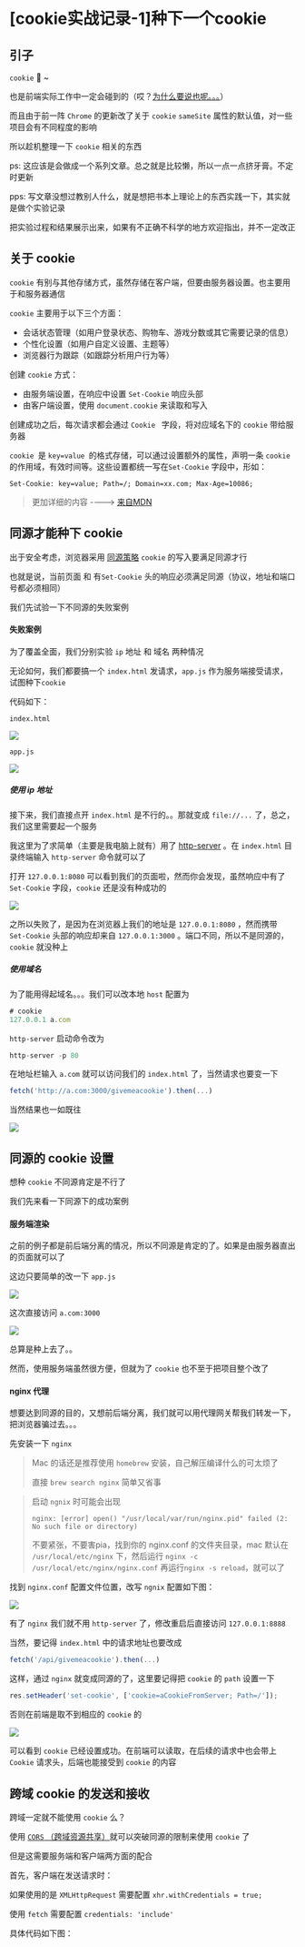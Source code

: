# [cookie实战记录-1]种下一个cookie

## 引子

`cookie` 🍪 ~ 

也是前端实际工作中一定会碰到的（哎？<a href="[https://github.com/YuArtian/blog/blob/master/%E5%A6%82%E4%BD%95%E8%A7%A3%E5%86%B3%E5%BC%82%E6%AD%A5%E8%AF%B7%E6%B1%82%E7%9A%84%E7%AB%9E%E6%80%81%E9%97%AE%E9%A2%98.md](https://github.com/YuArtian/blog/blob/master/如何解决异步请求的竞态问题.md)">为什么要说也呢。。。</a>）

而且由于前一阵 `Chrome` 的更新改了关于 `cookie` `sameSite` 属性的默认值，对一些项目会有不同程度的影响

所以趁机整理一下 `cookie` 相关的东西

ps: 这应该是会做成一个系列文章。总之就是比较懒，所以一点一点挤牙膏。不定时更新

pps: 写文章没想过教别人什么，就是想把书本上理论上的东西实践一下，其实就是做个实验记录

把实验过程和结果展示出来，如果有不正确不科学的地方欢迎指出，并不一定改正

## 关于 cookie

`cookie` 有别与其他存储方式，虽然存储在客户端，但要由服务器设置。也主要用于和服务器通信

`cookie` 主要用于以下三个方面：

- 会话状态管理（如用户登录状态、购物车、游戏分数或其它需要记录的信息）
- 个性化设置（如用户自定义设置、主题等）
- 浏览器行为跟踪（如跟踪分析用户行为等）

创建 `cookie` 方式：

- 由服务端设置，在响应中设置  `Set-Cookie` 响应头部
- 由客户端设置，使用 `document.cookie` 来读取和写入

创建成功之后，每次请求都会通过 `Cookie ` 字段，将对应域名下的  `cookie` 带给服务器

`cookie `是 `key=value `的格式存储，可以通过设置额外的属性，声明一条 `cookie` 的作用域，有效时间等。这些设置都统一写在`Set-Cookie` 字段中，形如：

`Set-Cookie: key=value; Path=/; Domain=xx.com; Max-Age=10086;`

> 更加详细的内容 ----> <a href="https://developer.mozilla.org/zh-CN/docs/Web/HTTP/Cookies">来自MDN</a>

## 同源才能种下 cookie

出于安全考虑，浏览器采用 <a href="https://developer.mozilla.org/zh-CN/docs/Web/Security/Same-origin_policy">同源策略</a>  `cookie` 的写入要满足同源才行

也就是说，当前页面 和  有`Set-Cookie`  头的响应必须满足同源（协议，地址和端口号都必须相同）

我们先试验一下不同源的失败案例

#### 失败案例

为了覆盖全面，我们分别实验 `ip` 地址 和 域名 两种情况

无论如何，我们都要搞一个 `index.html` 发请求，`app.js` 作为服务端接受请求，试图种下`cookie` 

代码如下：

`index.html`

<img src="https://github.com/YuArtian/blog/blob/master/img/cookie%E5%AE%9E%E6%88%98/%E7%A7%8D%E4%B8%80%E4%B8%AAcookie/1.png?raw=true" />

`app.js`

<img src="https://github.com/YuArtian/blog/blob/master/img/cookie%E5%AE%9E%E6%88%98/%E7%A7%8D%E4%B8%80%E4%B8%AAcookie/2.png?raw=true"/>



##### 使用 ip 地址

接下来，我们直接点开 `index.html` 是不行的。。那就变成 `file://...` 了，总之，我们这里需要起一个服务

我这里为了求简单（主要是我电脑上就有）用了 <a href="https://github.com/http-party/http-server#readme">http-server</a> 。在 `index.html` 目录终端输入 `http-server` 命令就可以了

打开 `127.0.0.1:8080` 可以看到我们的页面啦，然而你会发现，虽然响应中有了 `Set-Cookie` 字段，`cookie` 还是没有种成功的

<img src="https://github.com/YuArtian/blog/blob/master/img/cookie%E5%AE%9E%E6%88%98/%E7%A7%8D%E4%B8%80%E4%B8%AAcookie/3.gif?raw=true"/>

之所以失败了，是因为在浏览器上我们的地址是 `127.0.0.1:8080` ，然而携带 `Set-Cookie` 头部的响应却来自 `127.0.0.1:3000` 。端口不同，所以不是同源的，`cookie` 就没种上

##### 使用域名

为了能用得起域名。。。我们可以改本地 `host` 配置为

```javascript
# cookie
127.0.0.1 a.com
```

`http-server` 启动命令改为

```javascript
http-server -p 80
```

在地址栏输入 `a.com` 就可以访问我们的 `index.html` 了，当然请求也要变一下

```javascript
fetch('http://a.com:3000/givemeacookie').then(...)
```

当然结果也一如既往

<img src="https://github.com/YuArtian/blog/blob/master/img/cookie%E5%AE%9E%E6%88%98/%E7%A7%8D%E4%B8%80%E4%B8%AAcookie/5.gif?raw=true" />

## 同源的 cookie 设置

想种 `cookie` 不同源肯定是不行了

我们先来看一下同源下的成功案例

#### 服务端渲染

之前的例子都是前后端分离的情况，所以不同源是肯定的了。如果是由服务器直出的页面就可以了

这边只要简单的改一下 `app.js` 

<img src="https://github.com/YuArtian/blog/blob/master/img/cookie%E5%AE%9E%E6%88%98/%E7%A7%8D%E4%B8%80%E4%B8%AAcookie/6.png?raw=true" />

这次直接访问 `a.com:3000`

<img src="https://github.com/YuArtian/blog/blob/master/img/cookie%E5%AE%9E%E6%88%98/%E7%A7%8D%E4%B8%80%E4%B8%AAcookie/7.gif?raw=true"/>

总算是种上去了。。

然而，使用服务端虽然很方便，但就为了 `cookie` 也不至于把项目整个改了

#### nginx 代理

想要达到同源的目的，又想前后端分离，我们就可以用代理网关帮我们转发一下，把浏览器骗过去。。。

先安装一下 `nginx`

> Mac 的话还是推荐使用 `homebrew` 安装，自己解压编译什么的可太烦了
>
> 直接 `brew search nginx` 简单又省事

> 启动 `ngnix` 时可能会出现
>
> `nginx: [error] open() "/usr/local/var/run/nginx.pid" failed (2: No such file or directory)`
>
> 不要紧张，不要害pia，找到你的 nginx.conf 的文件夹目录，mac 默认在 ` /usr/local/etc/nginx` 下，然后运行
> `nginx -c /usr/local/etc/nginx/nginx.conf` 
> 再运行`nginx -s reload`，就可以了



找到 `nginx.conf` 配置文件位置，改写 `ngnix` 配置如下图：

<img src="https://github.com/YuArtian/blog/blob/master/img/cookie%E5%AE%9E%E6%88%98/%E7%A7%8D%E4%B8%80%E4%B8%AAcookie/4.png?raw=true"/>

有了 `nginx` 我们就不用 `http-server` 了，修改重启后直接访问 `127.0.0.1:8888`

当然，要记得 `index.html` 中的请求地址也要改成

```javascript
fetch('/api/givemeacookie').then(...)
```

这样，通过 `nginx` 就变成同源的了，这里要记得把 `cookie` 的 `path` 设置一下

```javascript
res.setHeader('set-cookie', ['cookie=aCookieFromServer; Path=/']);
```

否则在前端是取不到相应的 `cookie` 的

<img src="https://github.com/YuArtian/blog/blob/master/img/cookie%E5%AE%9E%E6%88%98/%E7%A7%8D%E4%B8%80%E4%B8%AAcookie/8.gif?raw=true" />

可以看到 `cookie` 已经设置成功。在前端可以读取，在后续的请求中也会带上 `Cookie` 请求头，后端也能接受到 `cookie` 的内容

## 跨域 cookie 的发送和接收

跨域一定就不能使用 `cookie` 么？

使用 <a href="https://developer.mozilla.org/zh-CN/docs/Web/HTTP/Access_control_CORS"> `CORS` （跨域资源共享）</a>就可以突破同源的限制来使用 `cookie` 了

但是这需要服务端和客户端两方面的配合

首先，客户端在发送请求时：

如果使用的是 `XMLHttpRequest` 需要配置 `xhr.withCredentials = true;`

使用 `fetch` 需要配置 `credentials: 'include'`

具体代码如下图：


